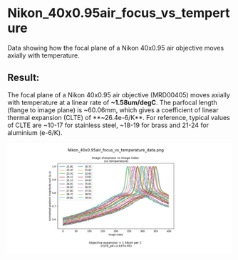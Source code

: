 # Nikon_40x0.95air_focus_vs_temperture
Data showing how the focal plane of a Nikon 40x0.95 air objective moves axially with temperature.

## Result:
The focal plane of a Nikon 40x0.95 air objective (MRD00405) moves axially with temperature at a linear rate of **~1.58um/degC**. The parfocal length (flange to image plane) is ~60.06mm, which gives a coefficient of linear thermal expansion (CLTE) of
**~26.4e-6/K**. For reference, typical values of CLTE are ~10-17 for stainless steel, ~18-19 for brass and 21-24 for aluminium (e-6/K).

![social_preview](https://github.com/amsikking/Nikon_40x0.95air_focus_vs_temperture/blob/main/social_preview.png)
